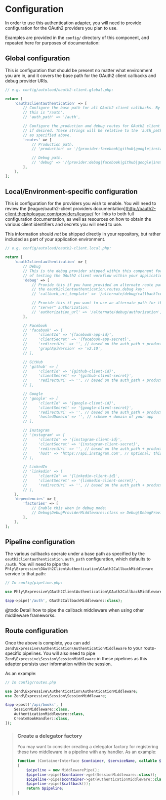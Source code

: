 # Configuration

In order to use this authentication adapter, you will need to provide
configuration for the OAuth2 providers you plan to use.

Examples are provided in the `config/` directory of this component, and repeated
here for purposes of documentation:

## Global configuration

This is configuration that should be present no matter what environment you are
in, and it covers the base path for the OAuth2 client callbacks and debug
provider URIs.

```php
// e.g. config/autoload/oauth2-client.global.php:

return [
    'oauth2clientauthentication' => [
        // Configure the base path for all OAuth2 client callbacks. By default,
        // this is "/auth".
        // 'auth_path' => '/auth',

        // Configure the production and debug routes for OAuth2 client callbacks
        // if desired. These strings will be relative to the 'auth_path' config
        // as specified above.
        'routes' => [
            // Production path.
            // 'production' => '/{provider:facebook|github|google|instagram}|linkedin[/oauth2callback]',

            // Debug path.
            // 'debug' => '/{provider:debug|facebook|github|google|instagram|linkedin}[/oauth2callback]',
        ],
    ],
];
```

## Local/Environment-specific configuration

This is configuration for the providers you wish to enable. You will need to
review the [league/oauth2-client providers documentation](http://oauth2-client.thephpleague.com/providers/league/
for links to both full configuration documentation, as well as resources on how
to obtain the various client identifiers and secrets you will need to use.

This information should _not_ be shipped directly in your repository, but rather
included as part of your application environment.

```php
// e.g. config/autoload/oauth2-client.local.php:

return [
    'oauth2clientauthentication' => [
        // Debug
        // This is the debug provider shipped within this component for purposes
        // of testing the OAuth2 client workflow within your applications.
        'debug' => [
            // Provide this if you have provided an alternate route path via
            // the oauth2clientauthentication.routes.debug key:
            // 'callback_uri_template' => '/alternate/debug/callback?code=%s&state=%s',

            // Provide this if you want to use an alternate path for the OAuth2
            // "server" authorization:
            // 'authorization_url' => '/alternate/debug/authorization',
        ],

        // Facebook
        // 'facebook' => [
        //     'clientId' => '{facebook-app-id}',
        //     'clientSecret' => '{facebook-app-secret}',
        //     'redirectUri' => '', // based on the auth_path + production route; must be fully qualifed
        //     'graphApiVersion' => 'v2.10',
        // ],

        // GitHub
        // 'github' => [
        //     'clientId' => '{github-client-id}',
        //     'clientSecret' => '{github-client-secret}',
        //     'redirectUri' => '', // based on the auth_path + production route; must be fully qualifed
        // ],

        // Google
        // 'google' => [
        //     'clientId' => '{google-client-id}',
        //     'clientSecret' => '{google-client-secret}',
        //     'redirectUri' => '', // based on the auth_path + production route; must be fully qualifed
        //     'hostedDomain' => '', // scheme + domain of your app
        // ],

        // Instagram
        // 'instagram' => [
        //     'clientId' => '{instagram-client-id}',
        //     'clientSecret' => '{instagram-client-secret}',
        //     'redirectUri' => '', // based on the auth_path + production route; must be fully qualifed
        //     'host' => 'https://api.instagram.com', // Optional; this is the default
        // ],

        // LinkedIn
        // 'linkedin' => [
        //     'clientId' => '{linkedin-client-id}',
        //     'clientSecret' => '{linkedin-client-secret}',
        //     'redirectUri' => '', // based on the auth_path + production route; must be fully qualifed
        // ],
    ],
    'dependencies' => [
        'factories' => [
            // Enable this when in debug mode:
            // Debug\DebugProviderMiddleware::class => Debug\DebugProviderMiddlewareFactory::class,
        ],
    ],
];
```

## Pipeline configuration

The various callbacks operate under a base path as specified by the
`oauth2clientauthentication.auth_path` configuration, which defaults to `/auth`.
You will need to pipe the `Phly\Expressive\OAuth2ClientAuthentication\OAuth2CallbackMiddleware`
service to that path:

```php
// In config/pipeline.php:

use Phly\Expressive\OAuth2ClientAuthentication\OAuth2CallbackMiddleware;

$app->pipe('/auth', OAuth2CallbackMiddleware::class);
```

@todo Detail how to pipe the callback middleware when using other middleware frameworks.

## Route configuration

Once the above is complete, you can add
`Zend\Expressive\Authentication\AuthenticationMiddleware` to your route-specific
pipelines. You will also need to pipe
`Zend\Expressive\Session\SessionMiddleware` in these pipelines as this adapter
persists user information within the session.

As an example:

```php
// In config/routes.php

use Zend\Expressive\Authentication\AuthenticationMiddleware;
use Zend\Expressive\Session\SessionMiddleware;

$app->post('/api/books', [
    SessionMiddleware::class,
    AuthenticationMiddleware::class,
    CreateBookHandler::class,
]);
```

> ### Create a delegator factory
>
> You may want to consider creating a delegator factory for registering these
> two middleware in a pipeline with any handler. As an example:
>
> ```php
> function (ContainerInterface $container, $serviceName, callable $callback)
> {
>     $pipeline = new MiddlewarePipe();
>     $pipeline->pipe($container->get(SessionMiddleware::class));
>     $pipeline->pipe($container->get(AuthenticationMiddleware::class));
>     $pipeline->pipe($callback());
>     return $pipeline;
> }
> ```
